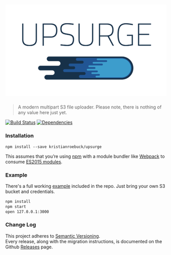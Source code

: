 # ![Upsurge](media/upserge.png)

> A modern multipart S3 file uploader. Please note, there is nothing of any value here just yet.

[![Build Status](https://travis-ci.org/kristianroebuck/upsurge.svg)](https://travis-ci.org/kristianroebuck/upsurge) [![Dependencies](https://david-dm.org/kristianroebuck/upsurge.svg)](https://david-dm.org/kristianroebuck/upsurge.svg)


### Installation

```
npm install --save kristianroebuck/upsurge
```

This assumes that you’re using [npm](https://www.npmjs.com/) with a module bundler like [Webpack](http://webpack.github.io) to consume [ES2015 modules](https://developer.mozilla.org/en-US/docs/Web/JavaScript/Reference/Statements/import).


### Example

There's a full working [example](https://github.com/kristianroebuck/upsurge/tree/master/example) included in the repo. Just bring your own S3 bucket and credentials.

 ```
 npm install
 npm start
 open 127.0.0.1:3000
 ```


### Change Log

This project adheres to [Semantic Versioning](http://semver.org/).  
Every release, along with the migration instructions, is documented on the Github [Releases](https://github.com/kristianroebuck/upsurge/releases) page.
